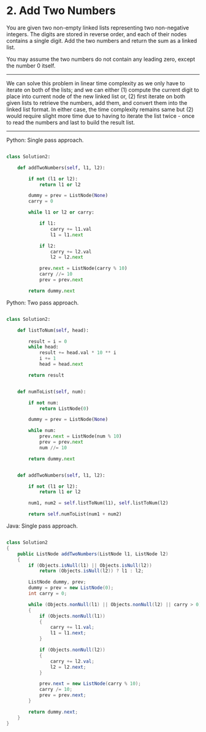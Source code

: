 # 2. Add Two Numbers

You are given two non-empty linked lists representing two non-negative
integers. The digits are stored in reverse order, and each of their nodes
contains a single digit. Add the two numbers and return the sum as a linked
list.

You may assume the two numbers do not contain any leading zero, except the
number 0 itself.

---

We can solve this problem in linear time complexity as we only have to iterate
on both of the lists; and we can either (1) compute the current digit to place
into current node of the new linked list or, (2) first iterate on both given
lists to retrieve the numbers, add them, and convert them into the linked list
format. In either case, the time complexity remains same but (2) would require
slight more time due to having to iterate the list twice - once to read the
numbers and last to build the result list.

---

Python: Single pass approach.

```python

class Solution2:

    def addTwoNumbers(self, l1, l2):

        if not (l1 or l2):
            return l1 or l2

        dummy = prev = ListNode(None)
        carry = 0

        while l1 or l2 or carry:

            if l1:
                carry += l1.val
                l1 = l1.next

            if l2:
                carry += l2.val
                l2 = l2.next

            prev.next = ListNode(carry % 10)
            carry //= 10
            prev = prev.next

        return dummy.next
```

Python: Two pass approach.

```python

class Solution2:

    def listToNum(self, head):

        result = i = 0
        while head:
            result += head.val * 10 ** i
            i += 1
            head = head.next

        return result


    def numToList(self, num):

        if not num:
            return ListNode(0)

        dummy = prev = ListNode(None)

        while num:
            prev.next = ListNode(num % 10)
            prev = prev.next
            num //= 10

        return dummy.next


    def addTwoNumbers(self, l1, l2):

        if not (l1 or l2):
            return l1 or l2

        num1, num2 = self.listToNum(l1), self.listToNum(l2)

        return self.numToList(num1 + num2)
```

Java: Single pass approach.

```java

class Solution2
{
    public ListNode addTwoNumbers(ListNode l1, ListNode l2)
    {
        if (Objects.isNull(l1) || Objects.isNull(l2))
            return (Objects.isNull(l2)) ? l1 : l2;

        ListNode dummy, prev;
        dummy = prev = new ListNode(0);
        int carry = 0;

        while (Objects.nonNull(l1) || Objects.nonNull(l2) || carry > 0)
        {
            if (Objects.nonNull(l1))
            {
                carry += l1.val;
                l1 = l1.next;
            }

            if (Objects.nonNull(l2))
            {
                carry += l2.val;
                l2 = l2.next;
            }

            prev.next = new ListNode(carry % 10);
            carry /= 10;
            prev = prev.next;
        }

        return dummy.next;
    }
}
```
